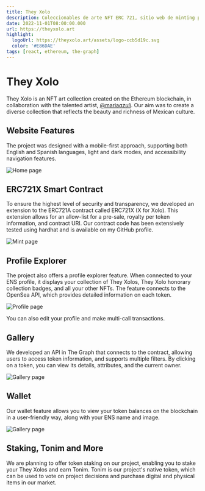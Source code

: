 ```yaml
---
title: They Xolo
description: Coleccionables de arte NFT ERC 721, sitio web de minting personalizado, mejorado con staking de contratos inteligentes y mercado.
date: 2022-11-01T08:00:00.000
url: https://theyxolo.art
highlight:
  logoUrl: https://theyxolo.art/assets/logo-ccb5d19c.svg
  color: '#E86DAE'
tags: [react, ethereum, the-graph]
---
```


# They Xolo

They Xolo is an NFT art collection created on the Ethereum blockchain, in collaboration with the talented artist, [@maria*azuli*](https://twitter.com/maria_azuli_). Our aim was to create a diverse collection that reflects the beauty and richness of Mexican culture.

## Website Features

The project was designed with a mobile-first approach, supporting both English and Spanish languages, light and dark modes, and accessibility navigation features.

![Home page](/images/they-xolo--screenshot_home.png)

## ERC721X Smart Contract

To ensure the highest level of security and transparency, we developed an extension to the ERC721A contract called ERC721X (X for Xolo). This extension allows for an allow-list for a pre-sale, royalty per token information, and contract URI. Our contract code has been extensively tested using hardhat and is available on my GitHub profile.

![Mint page](/images/they-xolo--screenshot_mint.png)

## Profile Explorer

The project also offers a profile explorer feature. When connected to your ENS profile, it displays your collection of They Xolos, They Xolo honorary collection badges, and all your other NFTs. The feature connects to the OpenSea API, which provides detailed information on each token.

![Profile page](/images/they-xolo--screenshot_profile.png)

You can also edit your profile and make multi-call transactions.

## Gallery

We developed an API in The Graph that connects to the contract, allowing users to access token information, and supports multiple filters. By clicking on a token, you can view its details, attributes, and the current owner.

![Gallery page](/images/they-xolo--screenshot_gallery.png)

## Wallet

Our wallet feature allows you to view your token balances on the blockchain in a user-friendly way, along with your ENS name and image.

![Gallery page](/images/they-xolo--screenshot_wallet_drawer.png)

## Staking, Tonim and More

We are planning to offer token staking on our project, enabling you to stake your They Xolos and earn Tonim. Tonim is our project's native token, which can be used to vote on project decisions and purchase digital and physical items in our market.
